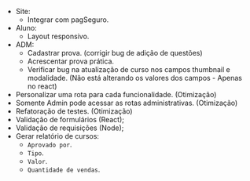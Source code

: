 - Site:
  - Integrar com pagSeguro.
- Aluno:
  - Layout responsivo.
- ADM:
  - Cadastrar prova. (corrigir bug de adição de questões)
  - Acrescentar prova prática.
  - Verificar bug na atualização de curso nos campos thumbnail e modalidade. (Não está alterando os valores dos campos - Apenas no react)
- Personalizar uma rota para cada funcionalidade. (Otimização)
- Somente Admin pode acessar as rotas administrativas. (Otimização)
- Refatoração de testes. (Otimização)
- Validação de formulários (React);
- Validação de requisições (Node);
- Gerar relatório de cursos:
  - `Aprovado por`.
  - `Tipo`.
  - `Valor`.
  - `Quantidade de vendas`.
